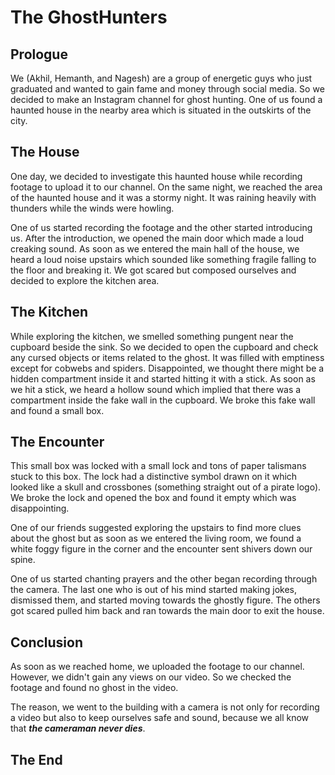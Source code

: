 # The GhostHunters

## Prologue

We (Akhil, Hemanth, and Nagesh) are a group of energetic guys who just graduated and wanted to gain fame and money through social media. So we decided to make an Instagram channel for ghost hunting. One of us found a haunted house in the nearby area which is situated in the outskirts of the city.

## The House

One day, we decided to investigate this haunted house while recording footage to upload it to our channel. On the same night, we reached the area of the haunted house and it was a stormy night. It was raining heavily with thunders while the winds were howling.

One of us started recording the footage and the other started introducing us. After the introduction, we opened the main door which made a loud creaking sound. As soon as we entered the main hall of the house, we heard a loud noise upstairs which sounded like something fragile falling to the floor and breaking it. We got scared but composed ourselves and decided to explore the kitchen area.

## The Kitchen

While exploring the kitchen, we smelled something pungent near the cupboard beside the sink. So we decided to open the cupboard and check any cursed objects or items related to the ghost. It was filled with emptiness except for cobwebs and spiders. Disappointed, we thought there might be a hidden compartment inside it and started hitting it with a stick. As soon as we hit a stick, we heard a hollow sound which implied that there was a compartment inside the fake wall in the cupboard. We broke this fake wall and found a small box.

## The Encounter

This small box was locked with a small lock and tons of paper talismans stuck to this box. The lock had a distinctive symbol drawn on it which looked like a skull and crossbones (something straight out of a pirate logo). We broke the lock and opened the box and found it empty which was disappointing.

One of our friends suggested exploring the upstairs to find more clues about the ghost but as soon as we entered the living room, we found a white foggy figure in the corner and the encounter sent shivers down our spine.

One of us started chanting prayers and the other began recording through the camera. The last one who is out of his mind started making jokes, dismissed them, and started moving towards the ghostly figure. The others got scared pulled him back and ran towards the main door to exit the house.

## Conclusion

As soon as we reached home, we uploaded the footage to our channel. However, we didn't gain any views on our video. So we checked the footage and found no ghost in the video.

The reason, we went to the building with a camera is not only for recording a video but also to keep ourselves safe and sound, because we all know that ***the cameraman never dies***.

## The End
